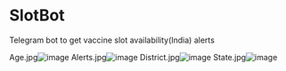 # SlotBot
Telegram bot to get vaccine slot availability(India) alerts

Age.jpg![image](https://user-images.githubusercontent.com/13151435/120111555-ff248680-c18f-11eb-98b5-a685110ca917.png)
Alerts.jpg![image](https://user-images.githubusercontent.com/13151435/120111564-03e93a80-c190-11eb-8fc1-f96a0885fc84.png)
District.jpg![image](https://user-images.githubusercontent.com/13151435/120111566-08adee80-c190-11eb-9a9c-6c0c4b3a3009.png)
State.jpg![image](https://user-images.githubusercontent.com/13151435/120111551-fa5fd280-c18f-11eb-8080-cbd8e73520d9.png)


